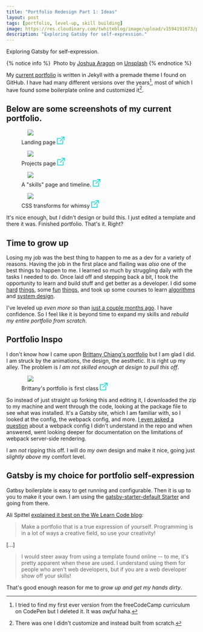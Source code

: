 ```yaml
---
title: "Portfolio Redesign Part 1: Ideas"
layout: post
tags: [portfolio, level-up, skill building]
image: https://res.cloudinary.com/twhiteblog/image/upload/v1594191673/portfolio-redesign.jpg
description: "Exploring Gatsby for self-expression."
---
```

Exploring Gatsby for self-expression.

{% notice info %}
 Photo by [Joshua Aragon](https://unsplash.com/@goshua13?utm_source=unsplash&utm_medium=referral&utm_content=creditCopyText) on [Unsplash](https://unsplash.com/s/photos/portfolio?utm_source=unsplash&utm_medium=referral&utm_content=creditCopyText) 
{% endnotice %}

My [current portfolio](https://www.tiffanyrwhite.com/) is written in Jekyll with a premade theme I found on GitHub. I have had many different versions over the years[^1], most of which I have found some boilerplate online and customized it[^2].


## Below are some screenshots of my current portfolio.


<figure>
    <img class="align-center" src="https://res.cloudinary.com/twhiteblog/image/upload/v1594190767/screenshot-2020-07-08_02-37-15_AM_oo9apn.png" />
    <figcaption class="caption-text"> 
       Landing page  
       <a href="https://res.cloudinary.com/twhiteblog/image/upload/v1594190767/screenshot-2020-07-08_02-37-15_AM_oo9apn.png">
          <svg width="20px" height="20px" viewBox="0 0 20 20" version="1.1" xmlns="http://www.w3.org/2000/svg" xmlns:xlink="http://www.w3.org/1999/xlink" fill="#06d7d9">
            <path d="M19.0536842,0 L11.7951267,0 C11.2940351,0 10.8877973,0.40703125 10.8877973,0.909101562 C10.8877973,1.41117187 11.2940351,1.81820312 11.7951267,1.81820312 L16.8632359,1.81820312 L7.52432749,11.1753906 C7.16998051,11.5304297 7.16998051,12.1059766 7.52432749,12.4610156 C7.7014425,12.6385156 7.93364522,12.7272656 8.16584795,12.7272656 C8.39805068,12.7272656 8.6302924,12.6385547 8.80744639,12.4609766 L18.1463938,3.10382812 L18.1463938,8.18183594 C18.1463938,8.68390625 18.5526316,9.0909375 19.0537232,9.0909375 C19.5548148,9.0909375 19.9610526,8.68390625 19.9610526,8.18183594 L19.9610526,0.909101562 C19.9610136,0.40703125 19.5547758,0 19.0536842,0 Z" id="Shape"></path>
            <path d="M15.4244055,9.09089844 C14.9233138,9.09089844 14.517076,9.49792969 14.517076,10 L14.517076,18.1818359 L1.81461988,18.1818359 L1.81461988,5.45453125 L9.98050682,5.45453125 C10.4815984,5.45453125 10.8878363,5.0475 10.8878363,4.54542969 C10.8878363,4.04335938 10.4815984,3.63636719 9.98050682,3.63636719 L0.907329435,3.63636719 C0.406237817,3.63636719 0,4.04339844 0,4.54546875 L0,19.0909375 C0,19.5929688 0.406237817,20 0.907329435,20 L15.4244444,20 C15.9255361,20 16.3317739,19.5929688 16.3317739,19.0908984 L16.3317739,10 C16.3317349,9.49792969 15.9254971,9.09089844 15.4244055,9.09089844 Z" id="Shape"></path>
        </svg>
       </a>
    </figcaption>
</figure>

<figure>
    <img class="align-center" src="https://res.cloudinary.com/twhiteblog/image/upload/v1594190767/screenshot-2020-07-08_02-37-34_AM_rc2g6g.png" />
    <figcaption class="caption-text">
       Projects page 
       <a href="https://res.cloudinary.com/twhiteblog/image/upload/v1594190767/screenshot-2020-07-08_02-37-34_AM_rc2g6g.png">
          <svg width="20px" height="20px" viewBox="0 0 20 20" version="1.1" xmlns="http://www.w3.org/2000/svg" xmlns:xlink="http://www.w3.org/1999/xlink" fill="#06d7d9">
            <path d="M19.0536842,0 L11.7951267,0 C11.2940351,0 10.8877973,0.40703125 10.8877973,0.909101562 C10.8877973,1.41117187 11.2940351,1.81820312 11.7951267,1.81820312 L16.8632359,1.81820312 L7.52432749,11.1753906 C7.16998051,11.5304297 7.16998051,12.1059766 7.52432749,12.4610156 C7.7014425,12.6385156 7.93364522,12.7272656 8.16584795,12.7272656 C8.39805068,12.7272656 8.6302924,12.6385547 8.80744639,12.4609766 L18.1463938,3.10382812 L18.1463938,8.18183594 C18.1463938,8.68390625 18.5526316,9.0909375 19.0537232,9.0909375 C19.5548148,9.0909375 19.9610526,8.68390625 19.9610526,8.18183594 L19.9610526,0.909101562 C19.9610136,0.40703125 19.5547758,0 19.0536842,0 Z" id="Shape"></path>
            <path d="M15.4244055,9.09089844 C14.9233138,9.09089844 14.517076,9.49792969 14.517076,10 L14.517076,18.1818359 L1.81461988,18.1818359 L1.81461988,5.45453125 L9.98050682,5.45453125 C10.4815984,5.45453125 10.8878363,5.0475 10.8878363,4.54542969 C10.8878363,4.04335938 10.4815984,3.63636719 9.98050682,3.63636719 L0.907329435,3.63636719 C0.406237817,3.63636719 0,4.04339844 0,4.54546875 L0,19.0909375 C0,19.5929688 0.406237817,20 0.907329435,20 L15.4244444,20 C15.9255361,20 16.3317739,19.5929688 16.3317739,19.0908984 L16.3317739,10 C16.3317349,9.49792969 15.9254971,9.09089844 15.4244055,9.09089844 Z" id="Shape"></path>
        </svg>
       </a>
    </figcaption>
</figure>

<figure>
    <img class="align-center" src="https://res.cloudinary.com/twhiteblog/image/upload/v1594190767/screenshot-2020-07-08_02-37-54_AM_uyulmo.png" />
    <figcaption class="caption-text">
       A "skills" page and timeline.      
       <a href="https://res.cloudinary.com/twhiteblog/image/upload/v1594190767/screenshot-2020-07-08_02-37-54_AM_uyulmo.png">
          <svg width="20px" height="20px" viewBox="0 0 20 20" version="1.1" xmlns="http://www.w3.org/2000/svg" xmlns:xlink="http://www.w3.org/1999/xlink" fill="#06d7d9">
            <path d="M19.0536842,0 L11.7951267,0 C11.2940351,0 10.8877973,0.40703125 10.8877973,0.909101562 C10.8877973,1.41117187 11.2940351,1.81820312 11.7951267,1.81820312 L16.8632359,1.81820312 L7.52432749,11.1753906 C7.16998051,11.5304297 7.16998051,12.1059766 7.52432749,12.4610156 C7.7014425,12.6385156 7.93364522,12.7272656 8.16584795,12.7272656 C8.39805068,12.7272656 8.6302924,12.6385547 8.80744639,12.4609766 L18.1463938,3.10382812 L18.1463938,8.18183594 C18.1463938,8.68390625 18.5526316,9.0909375 19.0537232,9.0909375 C19.5548148,9.0909375 19.9610526,8.68390625 19.9610526,8.18183594 L19.9610526,0.909101562 C19.9610136,0.40703125 19.5547758,0 19.0536842,0 Z" id="Shape"></path>
            <path d="M15.4244055,9.09089844 C14.9233138,9.09089844 14.517076,9.49792969 14.517076,10 L14.517076,18.1818359 L1.81461988,18.1818359 L1.81461988,5.45453125 L9.98050682,5.45453125 C10.4815984,5.45453125 10.8878363,5.0475 10.8878363,4.54542969 C10.8878363,4.04335938 10.4815984,3.63636719 9.98050682,3.63636719 L0.907329435,3.63636719 C0.406237817,3.63636719 0,4.04339844 0,4.54546875 L0,19.0909375 C0,19.5929688 0.406237817,20 0.907329435,20 L15.4244444,20 C15.9255361,20 16.3317739,19.5929688 16.3317739,19.0908984 L16.3317739,10 C16.3317349,9.49792969 15.9254971,9.09089844 15.4244055,9.09089844 Z" id="Shape"></path>
        </svg>
       </a>
    </figcaption>
</figure>

<figure>
    <img class="align-center" src="https://p179.p0.n0.cdn.getcloudapp.com/items/nOueQ7vD/Screen%20Recording%202020-07-08%20at%2002.40%20AM.gif" />
    <figcaption class="caption-text">
      CSS transforms for whimsy
       <a href="https://p179.p0.n0.cdn.getcloudapp.com/items/nOueQ7vD/Screen%20Recording%202020-07-08%20at%2002.40%20AM.gif">
          <svg width="20px" height="20px" viewBox="0 0 20 20" version="1.1" xmlns="http://www.w3.org/2000/svg" xmlns:xlink="http://www.w3.org/1999/xlink" fill="#06d7d9">
            <path d="M19.0536842,0 L11.7951267,0 C11.2940351,0 10.8877973,0.40703125 10.8877973,0.909101562 C10.8877973,1.41117187 11.2940351,1.81820312 11.7951267,1.81820312 L16.8632359,1.81820312 L7.52432749,11.1753906 C7.16998051,11.5304297 7.16998051,12.1059766 7.52432749,12.4610156 C7.7014425,12.6385156 7.93364522,12.7272656 8.16584795,12.7272656 C8.39805068,12.7272656 8.6302924,12.6385547 8.80744639,12.4609766 L18.1463938,3.10382812 L18.1463938,8.18183594 C18.1463938,8.68390625 18.5526316,9.0909375 19.0537232,9.0909375 C19.5548148,9.0909375 19.9610526,8.68390625 19.9610526,8.18183594 L19.9610526,0.909101562 C19.9610136,0.40703125 19.5547758,0 19.0536842,0 Z" id="Shape"></path>
            <path d="M15.4244055,9.09089844 C14.9233138,9.09089844 14.517076,9.49792969 14.517076,10 L14.517076,18.1818359 L1.81461988,18.1818359 L1.81461988,5.45453125 L9.98050682,5.45453125 C10.4815984,5.45453125 10.8878363,5.0475 10.8878363,4.54542969 C10.8878363,4.04335938 10.4815984,3.63636719 9.98050682,3.63636719 L0.907329435,3.63636719 C0.406237817,3.63636719 0,4.04339844 0,4.54546875 L0,19.0909375 C0,19.5929688 0.406237817,20 0.907329435,20 L15.4244444,20 C15.9255361,20 16.3317739,19.5929688 16.3317739,19.0908984 L16.3317739,10 C16.3317349,9.49792969 15.9254971,9.09089844 15.4244055,9.09089844 Z" id="Shape"></path>
        </svg>
       </a>
    </figcaption>
</figure>

It's nice enough, but *I* didn't design or build this. I just edited a template and there it was. Finished portfolio. That's it. Right?

## Time to grow up

Losing my job was the best thing to happen to me as a dev for a variety of reasons. Having the job in the first place and flailing was *also* one of the best things to happen to me. I learned so much by struggling daily with the tasks I needed to do. Once laid off and stepping back a bit, I took the opportunity to learn and build stuff and get better as a developer. I did some [hard](https://bumped.com/) [things](https://tiffanywhite.dev/2020/06/26/flexing-my-css-muscles-by-adding-a-bit-of-panache/), some [fun](https://fakerdata.tiffstuff.dev/) [things](https://glitch.com/~faker-api), and took up some courses to learn [algorithms](https://www.algoexpert.io/product) and [system design](https://www.algoexpert.io/systems/fundamentals).

I've leveled up *even more so* than [just a couple months ago](https://tiffanywhite.dev/2020/03/14/laid-off-but-leveled-up-lessons-learned/). I have confidence. So I feel like it is beyond time to expand my skills and *rebuild my entire portfolio from scratch*.

## Portfolio Inspo

I don't know how I came upon [Brittany Chiang's portfolio](https://brittanychiang.com/) but I am glad I did. I am struck by the animations, the design, the aesthetic. It is right up my alley. The problem is *I am not skilled enough at design to pull this off*.

<figure>
    <img class="align-center" src="https://p179.p0.n0.cdn.getcloudapp.com/items/wbuW5xxK/Screen%20Recording%202020-07-08%20at%2002.55%20AM.gif" />
    <figcaption class="caption-text">
      Brittany's portfolio is first class
       <a href="https://p179.p0.n0.cdn.getcloudapp.com/items/wbuW5xxK/Screen%20Recording%202020-07-08%20at%2002.55%20AM.gif">
          <svg width="20px" height="20px" viewBox="0 0 20 20" version="1.1" xmlns="http://www.w3.org/2000/svg" xmlns:xlink="http://www.w3.org/1999/xlink" fill="#06d7d9">
            <path d="M19.0536842,0 L11.7951267,0 C11.2940351,0 10.8877973,0.40703125 10.8877973,0.909101562 C10.8877973,1.41117187 11.2940351,1.81820312 11.7951267,1.81820312 L16.8632359,1.81820312 L7.52432749,11.1753906 C7.16998051,11.5304297 7.16998051,12.1059766 7.52432749,12.4610156 C7.7014425,12.6385156 7.93364522,12.7272656 8.16584795,12.7272656 C8.39805068,12.7272656 8.6302924,12.6385547 8.80744639,12.4609766 L18.1463938,3.10382812 L18.1463938,8.18183594 C18.1463938,8.68390625 18.5526316,9.0909375 19.0537232,9.0909375 C19.5548148,9.0909375 19.9610526,8.68390625 19.9610526,8.18183594 L19.9610526,0.909101562 C19.9610136,0.40703125 19.5547758,0 19.0536842,0 Z" id="Shape"></path>
            <path d="M15.4244055,9.09089844 C14.9233138,9.09089844 14.517076,9.49792969 14.517076,10 L14.517076,18.1818359 L1.81461988,18.1818359 L1.81461988,5.45453125 L9.98050682,5.45453125 C10.4815984,5.45453125 10.8878363,5.0475 10.8878363,4.54542969 C10.8878363,4.04335938 10.4815984,3.63636719 9.98050682,3.63636719 L0.907329435,3.63636719 C0.406237817,3.63636719 0,4.04339844 0,4.54546875 L0,19.0909375 C0,19.5929688 0.406237817,20 0.907329435,20 L15.4244444,20 C15.9255361,20 16.3317739,19.5929688 16.3317739,19.0908984 L16.3317739,10 C16.3317349,9.49792969 15.9254971,9.09089844 15.4244055,9.09089844 Z" id="Shape"></path>
        </svg>
       </a>
    </figcaption>
</figure>

So instead of just straight up forking this and editing it, I downloaded the zip to my machine and went through the code, looking at the package file to see what was installed. It's a Gatsby site, which I am familiar with, so I looked at the config, the webpack config, and more. [I even asked a question](https://github.com/bchiang7/v4/issues/80) about a webpack config I didn't understand in the repo and when answered, went looking deeper for documentation on the limitations of webpack server-side rendering.

I am *not* ripping this off. I will do *my own* design and make it nice, going just *slightly above* my comfort level.

## Gatsby is my choice for portfolio self-expression

Gatbsy boilerplate is easy to get running and configurable. Then it is up to you to make it your own. I am using the [gatsby-starter-default Starter](https://www.gatsbyjs.org/starters/gatsbyjs/gatsby-starter-default/) and going from there.

Ali Spittel [explained it best on the We Learn Code blog](https://welearncode.com/building-a-kickass-portfolio/):

> Make a portfolio that is a true expression of yourself. Programming is in a lot of ways a creative field, so use your creativity!

[...]

> I would steer away from using a template found online -- to me, it's pretty apparent when these are used. I understand using them for people who aren't web developers, but if you are a web developer show off your skills!

That's good enough reason for me to *grow up and get my hands dirty*.

[^1]: I tried to find my first ever version from the freeCodeCamp curriculum on CodePen but I deleted it. It was *awful* haha.
[^2]: There was one I didn't customize and instead built from scratch.